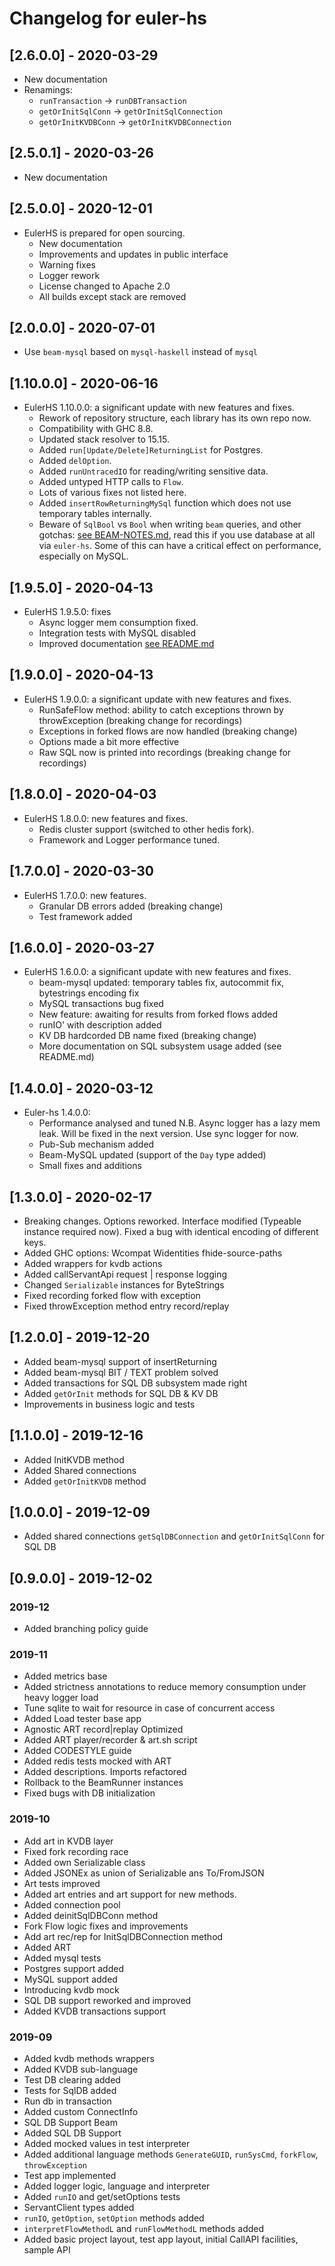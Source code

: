 # Changelog for euler-hs

## [2.6.0.0] - 2020-03-29
  - New documentation
  - Renamings:
    * `runTransaction` -> `runDBTransaction`
    * `getOrInitSqlConn` -> `getOrInitSqlConnection`
    * `getOrInitKVDBConn` -> `getOrInitKVDBConnection`

## [2.5.0.1] - 2020-03-26
  - New documentation

## [2.5.0.0] - 2020-12-01
* EulerHS is prepared for open sourcing.
  - New documentation
  - Improvements and updates in public interface
  - Warning fixes
  - Logger rework
  - License changed to Apache 2.0
  - All builds except stack are removed

## [2.0.0.0] - 2020-07-01

* Use `beam-mysql` based on `mysql-haskell` instead of `mysql`

## [1.10.0.0] - 2020-06-16
* EulerHS 1.10.0.0: a significant update with new features and fixes.
  - Rework of repository structure, each library has its own repo now.
  - Compatibility with GHC 8.8.
  - Updated stack resolver to 15.15.
  - Added `run[Update/Delete]ReturningList` for Postgres.
  - Added `delOption`.
  - Added `runUntracedIO` for reading/writing sensitive data.
  - Added untyped HTTP calls to `Flow`.
  - Lots of various fixes not listed here.
  - Added `insertRowReturningMySql` function which does not use temporary tables internally.
  - Beware of `SqlBool` vs `Bool` when writing `beam` queries, and other gotchas: [see BEAM-NOTES.md](BEAM-NOTES.md),
    read this if you use database at all via `euler-hs`.
    Some of this can have a critical effect on performance, especially on MySQL.

## [1.9.5.0] - 2020-04-13
* EulerHS 1.9.5.0: fixes
  - Async logger mem consumption fixed.
  - Integration tests with MySQL disabled
  - Improved documentation [see README.md](README.md)

## [1.9.0.0] - 2020-04-13
* EulerHS 1.9.0.0: a significant update with new features and fixes.
  - RunSafeFlow method: ability to catch exceptions thrown by throwException
    (breaking change for recordings)
  - Exceptions in forked flows are now handled (breaking change)
  - Options made a bit more effective
  - Raw SQL now is printed into recordings (breaking change for recordings)

## [1.8.0.0] - 2020-04-03
* EulerHS 1.8.0.0: new features and fixes.
  - Redis cluster support (switched to other hedis fork).
  - Framework and Logger performance tuned.

## [1.7.0.0] - 2020-03-30
* EulerHS 1.7.0.0: new features.
  - Granular DB errors added (breaking change)
  - Test framework added

## [1.6.0.0] - 2020-03-27
* EulerHS 1.6.0.0: a significant update with new features and fixes.
  - beam-mysql updated: temporary tables fix, autocommit fix, bytestrings encoding fix
  - MySQL transactions bug fixed
  - New feature: awaiting for results from forked flows added
  - runIO' with description added
  - KV DB hardcorded DB name fixed (breaking change)
  - More documentation on SQL subsystem usage added (see README.md)

## [1.4.0.0] - 2020-03-12
* Euler-hs 1.4.0.0:
  - Performance analysed and tuned
    N.B. Async logger has a lazy mem leak. Will be fixed in the next version.
    Use sync logger for now.
  - Pub-Sub mechanism added
  - Beam-MySQL updated (support of the `Day` type added)
  - Small fixes and additions

## [1.3.0.0] - 2020-02-17
- Breaking changes. Options reworked.
  Interface modified (Typeable instance required now).
  Fixed a bug with identical encoding of different keys.
- Added GHC options: Wcompat Widentities fhide-source-paths
- Added wrappers for kvdb actions
- Added callServantApi request | response logging
- Changed `Serializable` instances for ByteStrings
- Fixed recording forked flow with exception
- Fixed throwException method entry record/replay

## [1.2.0.0] - 2019-12-20

- Added beam-mysql support of insertReturning
- Added beam-mysql BIT / TEXT problem solved
- Added transactions for SQL DB subsystem made right
- Added `getOrInit` methods for SQL DB & KV DB
- Improvements in business logic and tests

## [1.1.0.0] - 2019-12-16

- Added InitKVDB method
- Added Shared connections
- Added `getOrInitKVDB` method

## [1.0.0.0] - 2019-12-09

- Added shared connections `getSqlDBConnection` and  `getOrInitSqlConn` for SQL DB

## [0.9.0.0] - 2019-12-02

### 2019-12

- Added branching policy guide

### 2019-11

- Added metrics base
- Added strictness annotations to reduce memory consumption under heavy logger load
- Tune sqlite to wait for resource in case of concurrent access
- Added Load tester base app
- Agnostic ART record|replay Optimized
- Added ART player/recorder & art.sh script
- Added CODESTYLE guide
- Added redis tests mocked with ART
- Added descriptions. Imports refactored
- Rollback to the BeamRunner instances
- Fixed bugs with DB initialization

### 2019-10

- Add art in KVDB layer
- Fixed fork recording race
- Added own Serializable class
- Added JSONEx as union of Serializable ans To/FromJSON
- Art tests improved
- Added art entries and art support for new methods.
- Added connection pool
- Added deinitSqlDBConn method
- Fork Flow logic fixes and improvements
- Add art rec/rep for InitSqlDBConnection method
- Added ART
- Added mysql tests
- Postgres support added
- MySQL support added
- Introducing kvdb mock
- SQL DB support reworked and improved
- Added KVDB transactions support

### 2019-09

- Added kvdb methods wrappers
- Added KVDB sub-language
- Test DB clearing added
- Tests for SqlDB added
- Run db in transaction
- Added custom ConnectInfo
- SQL DB Support Beam
- Added SQL DB Support
- Added mocked values in test interpreter
- Added additional language methods `GenerateGUID`, `runSysCmd`, `forkFlow`, `throwException`
- Test app implemented
- Added logger logic, language and interpreter
- Added `runIO` and get/setOptions tests
- ServantClient types added
- `runIO`, `getOption`, `setOption` methods added
- `interpretFlowMethodL` and `runFlowMethodL` methods added
- Added basic project layout, test app layout, initial CallAPI facilities, sample API
